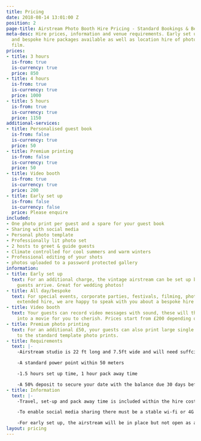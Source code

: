```yaml
---
title: Pricing
date: 2018-08-14 13:01:00 Z
position: 2
page-title: Airstream Photo Booth Hire Pricing - Standard Bookings & Bespoke Packages
meta-desc: Hire prices, information and venue requirements. Early set up, all day
  and bespoke hire packages available as well as location hire of photography and
  film.
prices:
- title: 3 hours
  is-from: true
  is-currency: true
  price: 850
- title: 4 hours
  is-from: true
  is-currency: true
  price: 1000
- title: 5 hours
  is-from: true
  is-currency: true
  price: 1150
additional-services:
- title: Personalised guest book
  is-from: false
  is-currency: true
  price: 50
- title: Premium printing
  is-from: false
  is-currency: true
  price: 50
- title: Video booth
  is-from: true
  is-currency: true
  price: 200
- title: Early set up
  is-from: false
  is-currency: false
  price: Please enquire
included:
- One photo print per guest and a spare for your guest book
- Sharing with social media
- Personal photo template
- Professionally lit photo set
- 2 hosts to greet & guide guests
- Climate controlled for cool summers and warm winters
- Professional editing of your shots
- photos uploaded to a password protected gallery
information:
- title: Early set up
  text: For an additional charge, the vintage airstream can be set up before your
    guests arrive. Great for wedding photos!
- title: All day/bespoke
  text: For special events, corporate parties, festivals, filming, photo shoots and
    extended hire, we are happy to speak with you about a bespoke hire package.
- title: Video booth
  text: Your guests can record video messages with sound, these will then be edited
    into a movie for you to cherish. Prices start from £200 depending on event duration.
- title: Premium photo printing
  text: For an additional £50, your guests can also print large single photos in addition
    to the standard template photo prints.
- title: Requirements
  text: |-
    -Airstream studio is 22 ft long and 7.5ft wide and will need suffcient access and a relatively at area to set up.

    -A standard power point within 50 meters

    -1.5 hours set up time, 1 hour pack away time

    -A 50% deposit to secure your date with the balance due 30 days before your event
- title: Information
  text: |-
    -Travel, set-up and pack away time is included within the hire cost

    -To enable social media sharing there must be a stable wi-fi or 4G connection. If this is not available uploads will be queued until a signal is available

    -For early set up, the airstream will be in place but not open as a photo booth until the agreed hire time
layout: pricing
---
```


